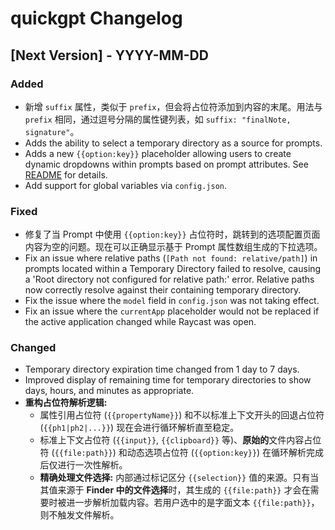 # quickgpt Changelog

## [Next Version] - YYYY-MM-DD

### Added

- 新增 `suffix` 属性，类似于 `prefix`，但会将占位符添加到内容的末尾。用法与 `prefix` 相同，通过逗号分隔的属性键列表，如 `suffix: "finalNote, signature"`。
- Adds the ability to select a temporary directory as a source for prompts.
- Adds a new `{{option:key}}` placeholder allowing users to create dynamic dropdowns within prompts based on prompt attributes. See [README](https://github.com/your-repo/quickgpt-raycast#dynamic-options-placeholder-optionkey) for details.
- Add support for global variables via `config.json`.

### Fixed

- 修复了当 Prompt 中使用 `{{option:key}}` 占位符时，跳转到的选项配置页面内容为空的问题。现在可以正确显示基于 Prompt 属性数组生成的下拉选项。
- Fix an issue where relative paths (`[Path not found: relative/path]`) in prompts located within a Temporary Directory failed to resolve, causing a 'Root directory not configured for relative path:' error. Relative paths now correctly resolve against their containing temporary directory.
- Fix the issue where the `model` field in `config.json` was not taking effect.
- Fix an issue where the `currentApp` placeholder would not be replaced if the active application changed while Raycast was open.

### Changed

- Temporary directory expiration time changed from 1 day to 7 days.
- Improved display of remaining time for temporary directories to show days, hours, and minutes as appropriate.
- **重构占位符解析逻辑:**
  - 属性引用占位符 (`{{propertyName}}`) 和不以标准上下文开头的回退占位符 (`{{ph1|ph2|...}}`) 现在会进行循环解析直至稳定。
  - 标准上下文占位符 (`{{input}}`, `{{clipboard}}` 等)、**原始的**文件内容占位符 (`{{file:path}}`) 和动态选项占位符 (`{{option:key}}`) 在循环解析完成后仅进行一次性解析。
  - **精确处理文件选择:** 内部通过标记区分 `{{selection}}` 值的来源。只有当其值来源于 **Finder 中的文件选择**时，其生成的 `{{file:path}}` 才会在需要时被进一步解析加载内容。若用户选中的是字面文本 `{{file:path}}`，则不触发文件解析。
